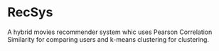 # RecSys
A hybrid movies recommender system whic uses Pearson Correlation Similarity for comparing users and k-means clustering for clustering.
